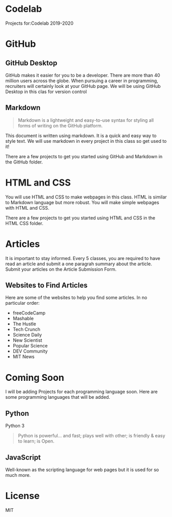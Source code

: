 # Codelab
Projects for:Codelab 2019-2020

# GitHub

## GitHub Desktop

GitHub makes it easier for you to be a developer. There are more than 40 million users across the globe. When pursuing a career in programming, recruiters will certainly look at your GitHub page. We will be using GitHub Desktop in this clas for version control

## Markdown
>Markdown is a lightweight and easy-to-use syntax for styling all forms of writing on the GitHub platform.

This document is written using markdown. It is a quick and easy way to style text. We will use markdown in every project in this class so get used to it!

There are a few projects to get you started using GitHub and Markdown in the GitHub folder.

# HTML and CSS

You will use HTML and CSS to make webpages in this class. HTML is similar to Markdown language but more robust. You will make simple webpages with HTML and CSS. 

There are a few projects to get you started using HTML and CSS in the HTML CSS folder.

# Articles

It is important to stay informed. Every 5 classes, you are required to have read an article and submit a one paragrah summary about the article. Submit your articles on the Article Submission Form.

## Websites to Find Articles

Here are some of the websites to help you find some articles. In no particular order:
* freeCodeCamp
* Mashable
* The Hustle
* Tech Crunch
* Science Daily
* New Scientist 
* Popular Science
* DEV Community
* MIT News

# Coming Soon

I will be adding Projects for each programming language soon. Here are some programming languages that will be added.

## Python

Python 3
> Python is powerful... and fast;
> plays well with other;
> is friendly & easy to learn;
> is Open.

## JavaScript

Well-known as the scripting language for web pages but it is used for so much more.

# License

MIT